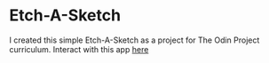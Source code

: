 # Etch-A-Sketch
I created this simple Etch-A-Sketch as a project for The Odin Project curriculum. 
Interact with this app [here](https://bshowen.github.io/Etch-A-Sketch/)
